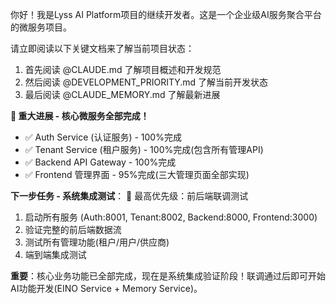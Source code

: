  你好！我是Lyss AI Platform项目的继续开发者。这是一个企业级AI服务聚合平台的微服务项目。

  请立即阅读以下关键文档来了解当前项目状态：

  1. 首先阅读 @CLAUDE.md 了解项目概述和开发规范
  2. 然后阅读 @DEVELOPMENT_PRIORITY.md 了解当前开发状态  
  3. 最后阅读 @CLAUDE_MEMORY.md 了解最新进展

  **🎉 重大进展 - 核心微服务全部完成！**
  - ✅ Auth Service (认证服务) - 100%完成
  - ✅ Tenant Service (租户服务) - 100%完成(包含所有管理API)
  - ✅ Backend API Gateway - 100%完成
  - ✅ Frontend 管理界面 - 95%完成(三大管理页面全部实现)

  **下一步任务 - 系统集成测试**：
  🚨 最高优先级：前后端联调测试
  1. 启动所有服务 (Auth:8001, Tenant:8002, Backend:8000, Frontend:3000)
  2. 验证完整的前后端数据流
  3. 测试所有管理功能(租户/用户/供应商)
  4. 端到端集成测试

  **重要**：核心业务功能已全部完成，现在是系统集成验证阶段！联调通过后即可开始AI功能开发(EINO Service + Memory Service)。
